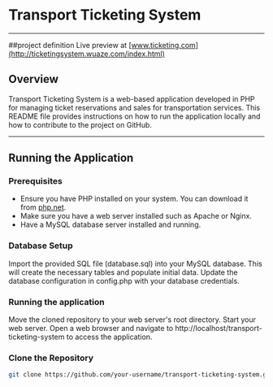 # Transport Ticketing System

---
##project definition
 Live preview at [www.ticketing.com](http://ticketingsystem.wuaze.com/index.html)
## Overview

Transport Ticketing System is a web-based application developed in PHP for managing ticket reservations and sales for transportation services. This README file provides instructions on how to run the application locally and how to contribute to the project on GitHub.

---

## Running the Application

### Prerequisites

- Ensure you have PHP installed on your system. You can download it from [php.net](https://www.php.net/downloads).
- Make sure you have a web server installed such as Apache or Nginx.
- Have a MySQL database server installed and running.

  
### Database Setup
Import the provided SQL file (database.sql) into your MySQL database. This will create the necessary tables and populate initial data.
Update the database configuration in config.php with your database credentials.

### Running the application
Move the cloned repository to your web server's root directory.
Start your web server.
Open a web browser and navigate to http://localhost/transport-ticketing-system to access the application.

### Clone the Repository

```bash
git clone https://github.com/your-username/transport-ticketing-system.git
